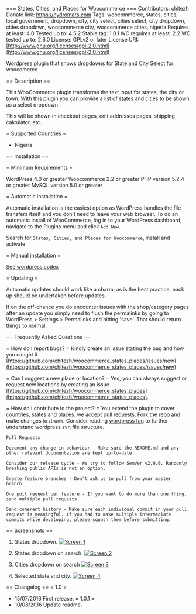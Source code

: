 
=== States, Cities, and Places for Woocommerce ===
Contributors: chitezh
Donate link: https://hydromars.com
Tags: woocommerce, states, cities, local government, dropdown, city, city select, cities select, city dropdown, cities dropdown, woocommerce city, woocommerce cities, nigeria
Requires at least: 4.0
Tested up to: 4.5.2
Stable tag: 1.0.1
WC requires at least: 2.2
WC tested up to: 2.6.0
License: GPLv2 or later
License URI: [http://www.gnu.org/licenses/gpl-2.0.html](http://www.gnu.org/licenses/gpl-2.0.html)

Wordpress plugin that shows dropdowns for State and City Select for woocomerce

== Description ==

This WooCommerce plugin transforms the text input for states, the city or town. With this plugin you can provide a list of states and cities to be shown as a select dropdown.

This will be shown in checkout pages, edit addresses pages, shipping calculator, etc.

= Supported Countries =
 * Nigeria

== Installation ==

= Minimum Requirements =

WordPress 4.0  or greater
Woocommerce 2.2 or greater
PHP version 5.2.4 or greater
MySQL version 5.0 or greater

= Automatic installation =

Automatic installation is the easiest option as WordPress handles the file transfers itself and you don’t need to leave your web browser. To do an automatic install of WooCommerce, log in to your WordPress dashboard, navigate to the Plugins menu and click `Add New`.

Search for `States, Cities, and Places for Woocommerce`, install and activate

= Manual installation =

[See wordpress codex](http://codex.wordpress.org/Managing_Plugins#Manual_Plugin_Installation)

= Updating =


Automatic updates should work like a charm; as is the best practice, back up should be undertaken before updates.

If on the off-chance you do encounter issues with the shop/category pages after an update you simply need to flush the permalinks by going to WordPress > Settings > Permalinks and hitting 'save'. That should return things to normal.

== Frequently Asked Questions ==

= How do I report bugs? =
Kindly create an issue stating the bug and how you caught it [https://github.com/chitezh/woocommerce_states_places/issues/new](https://github.com/chitezh/woocommerce_states_places/issues/new)

= Can I suggest a new place or location? =
Yes, you can always suggest or request new locations by creating an issue [https://github.com/chitezh/woocommerce_states_places](https://github.com/chitezh/woocommerce_states_places).

= How do I contribute to the project? =
You extend the plugin to cover countries, states and places. we accept pull requests. Fork the repo and make changes to /trunk. Consider reading [wordpress faq](https://wordpress.org/plugins/about/faq/) to further understand wordpress svn file structure.

	Pull Requests

	Document any change in behaviour - Make sure the README.md and any other relevant documentation are kept up-to-date.

	Consider our release cycle - We try to follow SemVer v2.0.0. Randomly breaking public APIs is not an option.

	Create feature branches - Don't ask us to pull from your master branch.

	One pull request per feature - If you want to do more than one thing, send multiple pull requests.

	Send coherent history - Make sure each individual commit in your pull request is meaningful. If you had to make multiple intermediate commits while developing, please squash them before submitting.

== Screenshots ==
1. States dropdown.
  	[![Screen 1](https://github.com/chitezh/woocommerce_states_places/blob/master/assets/screenshot-1.png)]()

2. States dropdown on search.
 	[![Screen 2](https://github.com/chitezh/woocommerce_states_places/blob/master/assets/screenshot-2.png)]()

3. Cities dropdown on search
	[![Screen 3](https://github.com/chitezh/woocommerce_states_places/blob/master/assets/screenshot-3.png)]()

4. Selected state and city.
 	[![Screen 4](https://github.com/chitezh/woocommerce_states_places/blob/master/assets/screenshot-4.png)]()

== Changelog ==
= 1.0 =
* 15/07/2016 First release.
= 1.0.1 =
* 10/08/2016 Update readme.